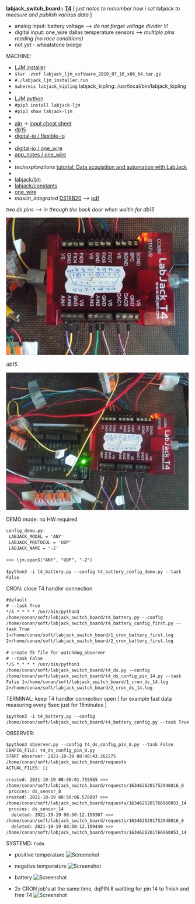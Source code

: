 **labjack_switch_board:: [T4](https://labjack.com/products/t4)**
[ *just notes to remember how i set labjack to measure and publish various data* ]

* analog input: battery voltage --> *do not forget voltage divider !!!*
* digital input: one_wire dallas temperature sensors --> *multiple pins reading (no race conditions)*
* not yet - wheatstone bridge




MACHINE:
 - [LJM installer](https://labjack.com/support/software/installers/ljm)
 - ```$tar -zvxf labjack_ljm_software_2019_07_16_x86_64.tar.gz```
 - ```#./labjack_ljm_installer.run```
 - ```$whereis labjack_kipling``` labjack_kipling: /usr/local/bin/labjack_kipling
 - 
 - [LJM python](https://labjack.com/support/software/examples/ljm/python)
 - ```#pip3 install labjack-ljm```
 - ```#pip3 show labjack-ljm```
 -
 - [ain](https://labjack.com/support/datasheets/t-series/ain) -> [input cheat sheet](https://github.com/srbpavel/labjack_switch_board/blob/main/pic/t4_io_001.png)
 - [db15](https://labjack.com/support/datasheets/t-series/db15)
 - [digital-io / flexible-io](https://labjack.com/support/datasheets/t-series/digital-io/flexible-io)
 -
 - [digital-io / one_wire](https://labjack.com/support/datasheets/t-series/digital-io/1-wire)
 - [app_notes / one_wire](https://labjack.com/support/app-notes/1-wire)
 -
 - *techexplorations* [tutorial: Data acquisition and automation with LabJack](https://techexplorations.com/so/labjack/)
 -
 - [labjack/ljm](https://github.com/labjack/labjack-ljm-python/blob/master/labjack/ljm/ljm.py)
 - [labjack/constants](https://github.com/labjack/labjack-ljm-python/blob/master/labjack/ljm/constants.py)
 - [one_wire](https://github.com/labjack/labjack-ljm-python/blob/master/Examples/More/1-Wire/1_wire.py)
 - *maxim_integrated* [DS18B20](https://www.maximintegrated.com/en/products/sensors/DS18B20.html?intcid=para) --> [pdf](https://datasheets.maximintegrated.com/en/ds/DS18B20.pdf)

*two ds pins --> in through the back door when waitin for db15*

![t4](pic/t4_scale.jpg)

*db15*

![db15](pic/db15_scale.jpg) 

DEMO mode: no HW required
 ```
 config_demo.py: 
  LABJACK_MODEL = 'ANY'
  LABJACK_PROTOCOL = 'UDP'
  LABJACK_NAME = '-2'
 
 >>> ljm.openS("ANY", "UDP", "-2")
 
 $python3 -i t4_battery.py --config t4_battery_config_demo.py --task False
 ```
 

CRON: close T4 handler connection
```
#default
# --task True
*/5 * * * * /usr/bin/python3 /home/conan/soft/labjack_switch_board/t4_battery.py --config /home/conan/soft/labjack_switch_board/t4_battery_config_first.py --task True 1>/home/conan/soft/labjack_switch_board/1_cron_battery_first.log 2>/home/conan/soft/labjack_switch_board/2_cron_battery_first.log

# create TS file for watchdog_observer 
# --task False
*/5 * * * * /usr/bin/python3 /home/conan/soft/labjack_switch_board/t4_ds.py --config /home/conan/soft/labjack_switch_board/t4_ds_config_pin_14.py --task False 1>/home/conan/soft/labjack_switch_board/1_cron_ds_14.log 2>/home/conan/soft/labjack_switch_board/2_cron_ds_14.log
```


TERMINAL: keep T4 handler connection open [ for example fast data measuring every 5sec just for 15minutes ] 
```
$python3 -i t4_battery.py --config /home/conan/soft/labjack_switch_board/t4_battery_config.py --task True
```


OBSERVER:
```
$python3 observer.py --config t4_ds_config_pin_8.py --task False
CONFIG_FILE: t4_ds_config_pin_8.py
START observer: 2021-10-19 08:48:43.262275 /home/conan/soft/labjack_switch_board/requests
ACTUAL_FILES: []

created: 2021-10-19 08:50:01.755565 >>> /home/conan/soft/labjack_switch_board/requests/1634626201752948016_8
 procces: ds_sensor_8
created: 2021-10-19 08:50:06.578097 >>> /home/conan/soft/labjack_switch_board/requests/1634626201766960053_14
 procces: ds_sensor_14
  deleted: 2021-10-19 08:50:12.159307 >>> /home/conan/soft/labjack_switch_board/requests/1634626201752948016_8
  deleted: 2021-10-19 08:50:12.159440 >>> /home/conan/soft/labjack_switch_board/requests/1634626201766960053_14
```


SYSTEMD:
```todo```


 * positive temperature
![Screenshot](pic/screen_shot_001.png)

 * negative temperature
![Screenshot](pic/screen_shot_005.png)

 * battery
![Screenshot](pic/screen_shot_002.png)

 * 2x CRON job's at the same time, dqPIN 8 waitting for pin 14 to finish and free T4
![Screenshot](pic/screen_shot_003.png)
